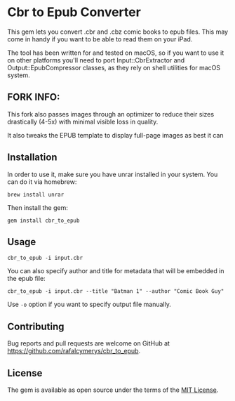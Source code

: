 # Cbr to Epub Converter

This gem lets you convert .cbr and .cbz comic books to epub files.
This may come in handy if you want to be able to read them on your iPad.

The tool has been written for and tested on macOS, so if you want to use it on other platforms you'll need to port Input::CbrExtractor and Output::EpubCompressor classes, as they rely on shell utilities for macOS system.

## FORK INFO: 
This fork also passes images through an optimizer to reduce their sizes drastically (4-5x) with minimal visible loss in quality.

It also tweaks the EPUB template to display full-page images as best it can

## Installation

In order to use it, make sure you have unrar installed in your system. You can do it via homebrew:

`brew install unrar`

Then install the gem:

`gem install cbr_to_epub`

## Usage

`cbr_to_epub -i input.cbr`

You can also specify author and title for metadata that will be embedded in the epub file:

`cbr_to_epub -i input.cbr --title "Batman 1" --author "Comic Book Guy"`

Use `-o` option if you want to specify output file manually.

## Contributing

Bug reports and pull requests are welcome on GitHub at https://github.com/rafalcymerys/cbr_to_epub.

## License

The gem is available as open source under the terms of the [MIT License](http://opensource.org/licenses/MIT).

